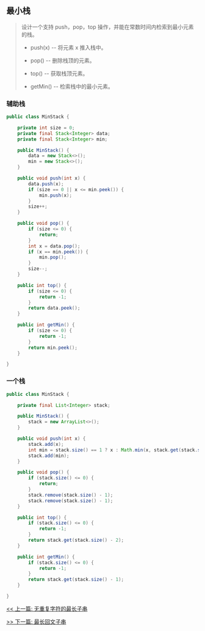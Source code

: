 ## 最小栈

> 设计一个支持 push，pop，top 操作，并能在常数时间内检索到最小元素的栈。
>
> * push(x) -- 将元素 x 推入栈中。
>
> * pop() -- 删除栈顶的元素。
>
> * top() -- 获取栈顶元素。
>
> * getMin() -- 检索栈中的最小元素。

### 辅助栈

```java
public class MinStack {

    private int size = 0;
    private final Stack<Integer> data;
    private final Stack<Integer> min;

    public MinStack() {
        data = new Stack<>();
        min = new Stack<>();
    }

    public void push(int x) {
        data.push(x);
        if (size == 0 || x <= min.peek()) {
            min.push(x);
        }
        size++;
    }

    public void pop() {
        if (size <= 0) {
            return;
        }
        int x = data.pop();
        if (x == min.peek()) {
            min.pop();
        }
        size--;
    }

    public int top() {
        if (size <= 0) {
            return -1;
        }
        return data.peek();
    }

    public int getMin() {
        if (size <= 0) {
            return -1;
        }
        return min.peek();
    }

}
```

### 一个栈

```java
public class MinStack {

    private final List<Integer> stack;

    public MinStack() {
        stack = new ArrayList<>();
    }

    public void push(int x) {
        stack.add(x);
        int min = stack.size() == 1 ? x : Math.min(x, stack.get(stack.size() - 2));
        stack.add(min);
    }

    public void pop() {
        if (stack.size() <= 0) {
            return;
        }
        stack.remove(stack.size() - 1);
        stack.remove(stack.size() - 1);
    }

    public int top() {
        if (stack.size() <= 0) {
            return -1;
        }
        return stack.get(stack.size() - 2);
    }

    public int getMin() {
        if (stack.size() <= 0) {
            return -1;
        }
        return stack.get(stack.size() - 1);
    }

}
```


[<< 上一篇: 无重复字符的最长子串](1-数据结构与算法/无重复字符的最长子串.md)

[>> 下一篇: 最长回文子串](1-数据结构与算法/最长回文子串.md)
